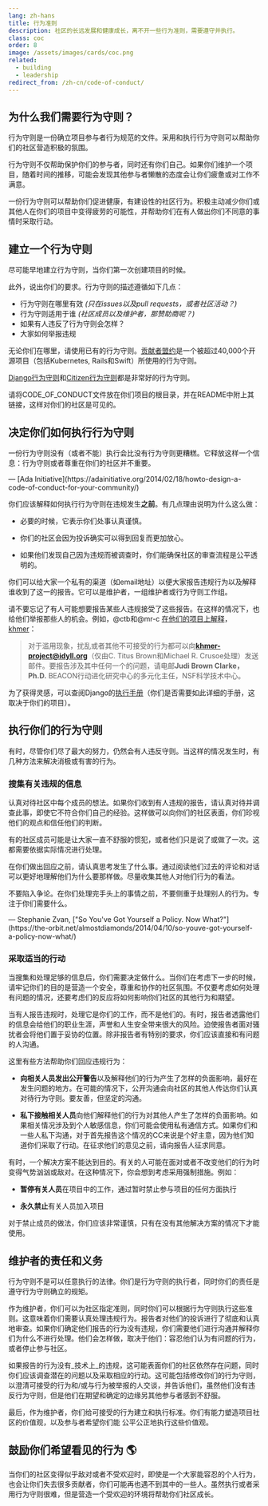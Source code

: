 ```yaml
---
lang: zh-hans
title: 行为准则
description: 社区的长远发展和健康成长，离不开一些行为准则，需要遵守并执行。
class: coc
order: 8
image: /assets/images/cards/coc.png
related:
  - building
  - leadership
redirect_from: /zh-cn/code-of-conduct/
---
```


## 为什么我们需要行为守则？

行为守则是一份确立项目参与者行为规范的文件。采用和执行行为守则可以帮助你们的社区营造积极的氛围。

行为守则不仅帮助保护你们的参与者，同时还有你们自己。如果你们维护一个项目，随着时间的推移，可能会发现其他参与者懒散的态度会让你们疲惫或对工作不满意。

一份行为守则可以帮助你们促进健康，有建设性的社区行为。积极主动减少你们或其他人在你们的项目中变得疲劳的可能性，并帮助你们在有人做出你们不同意的事情时采取行动。

## 建立一个行为守则

尽可能早地建立行为守则，当你们第一次创建项目的时候。

此外，说出你们的要求。行为守则的描述遵循如下几点：

* 行为守则在哪里有效 _(只在issues以及pull requests，或者社区活动？)_
* 行为守则适用于谁 _(社区成员以及维护者，那赞助商呢？)_
* 如果有人违反了行为守则会怎样？
* 大家如何举报违规

无论你们在哪里，请使用已有的行为守则。[贡献者盟约](https://www.contributor-covenant.org/)是一个被超过40,000个开源项目（包括Kubernetes, Rails和Swift）所使用的行为守则。

[Django行为守则](https://www.djangoproject.com/conduct/)和[Citizen行为守则](http://citizencodeofconduct.org/)都是非常好的行为守则。

请将CODE_OF_CONDUCT文件放在你们项目的根目录，并在README中附上其链接，这样对你们的社区是可见的。

## 决定你们如何执行行为守则

<aside markdown="1" class="pquote">
  一份行为守则没有（或者不能）执行会比没有行为守则更糟糕。它释放这样一个信息：行为守则或者尊重在你们的社区并不重要。
  <p markdown="1" class="pquote-credit">
— [Ada Initiative](https://adainitiative.org/2014/02/18/howto-design-a-code-of-conduct-for-your-community/)
  </p>
</aside>

你们应该解释如何执行行为守则在违规发生**之前**。有几点理由说明为什么这么做：

* 必要的时候，它表示你们处事认真谨慎。

* 你们的社区会因为投诉确实可以得到回复而更加放心。

* 如果他们发现自己因为违规而被调查时，你们能确保社区的审查流程是公平透明的。

你们可以给大家一个私有的渠道（如email地址）以便大家报告违规行为以及解释谁收到了这一的报告。它可以是维护者，一组维护者或行为守则工作组。

请不要忘记了有人可能想要报告某些人违规接受了这些报告。在这样的情况下，也给他们举报那些人的机会。例如，@ctb和@mr-c [在他们的项目上解释](https://github.com/dib-lab/khmer/blob/master/CODE_OF_CONDUCT.rst)， [khmer](https://github.com/dib-lab/khmer)：

> 对于滥用现象，扰乱或者其他不可接受的行为都可以向**khmer-project@idyll.org**（仅由C. Titus Brown和Michael R. Crusoe处理）发送邮件。要报告涉及其中任何一个的问题，请电邮**Judi Brown Clarke，Ph.D.** BEACON行动进化研究中心的多元化主任，NSF科学技术中心。

为了获得灵感，可以查阅Django的[执行手册](https://www.djangoproject.com/conduct/enforcement-manual/)（你们是否需要如此详细的手册，这取决于你们的项目）。

## 执行你们的行为守则

有时，尽管你们尽了最大的努力，仍然会有人违反守则。当这样的情况发生时，有几种方法来解决消极或有害的行为。

### 搜集有关违规的信息

认真对待社区中每个成员的想法。如果你们收到有人违规的报告，请认真对待并调查此事，即使它不符合你们自己的经验。这样做可以向你们的社区表面，你们珍视他们的观点和信任他们的判断。

有的社区成员可能是让大家一直不舒服的惯犯，或者他们只是说了或做了一次。这都需要依据实际情况进行处理。

在你们做出回应之前，请认真思考发生了什么事。通过阅读他们过去的评论和对话可以更好地理解他们为什么要那样做。尽量收集其他人对他们行为的看法。

<aside markdown="1" class="pquote">
  不要陷入争论。在你们处理完手头上的事情之前，不要侧重于处理别人的行为。专注于你们需要什么。
  <p markdown="1" class="pquote-credit">
— Stephanie Zvan, ["So You've Got Yourself a Policy. Now What?"](https://the-orbit.net/almostdiamonds/2014/04/10/so-youve-got-yourself-a-policy-now-what/)
  </p>
</aside>

### 采取适当的行动

当搜集和处理足够的信息后，你们需要决定做什么。当你们在考虑下一步的时候，请牢记你们的目的是营造一个安全，尊重和协作的社区氛围。不仅要考虑如何处理有问题的情况，还要考虑们的反应将如何影响你们社区的其他行为和期望。

当有人报告违规时，处理它是你们的工作，而不是他们的。有时，报告者透露他们的信息会给他们的职业生涯，声誉和人生安全带来很大的风险。迫使报告者面对骚扰者会将他们置于妥协的位置。除非报告者有特别的要求，你们应该直接和有问题的人沟通。

这里有些方法帮助你们回应违规行为：

* **向相关人员发出公开警告**以及解释他们的行为产生了怎样的负面影响，最好在发生问题的地方。在可能的情况下，公开沟通会向社区的其他人传达你们认真对待行为守则。要友善，但坚定的沟通。

* **私下接触相关人员**向他们解释他们的行为对其他人产生了怎样的负面影响。如果相关情况涉及到个人敏感信息，你们可能会使用私有通信方式。如果你们和一些人私下沟通，对于首先报告这个情况的CC来说是个好主意，因为他们知道你们采取了行动。在征求他们的意见之前，请向报告人征求同意。

有时，一个解决方案不能达到目的。有关的人可能在面对或者不改变他们的行为时变得气势汹汹或敌对。在这种情况下，你会想到考虑采用强制措施。例如：

* **暂停有关人员**在项目中的工作，通过暂时禁止参与项目的任何方面执行

* **永久禁止**有关人员加入项目

对于禁止成员的做法，你们应该非常谨慎，只有在没有其他解决方案的情况下才能使用。

## 维护者的责任和义务

行为守则不是可以任意执行的法律。你们是行为守则的执行者，同时你们的责任是遵守行为守则确立的规矩。

作为维护者，你们可以为社区指定准则，同时你们可以根据行为守则执行这些准则。这意味着你们需要认真处理违规行为。报告者对他们的投诉进行了彻底和认真地审查。如果你们确定他们报告的行为没有违规，你们需要他们进行沟通并解释你们为什么不进行处理。他们会怎样做，取决于他们：容忍他们认为有问题的行为，或者停止参与社区。

如果报告的行为没有_技术上_的违规，这可能表面你们的社区依然存在问题，同时你们应该调查潜在的问题以及采取相应的行动。这可能包括修改你们的行为守则，以澄清可接受的行为和/或与行为被举报的人交谈，并告诉他们，虽然他们没有违反行为守则，但是他们在期望和确定的边缘另其他参与者感到不舒服。

最后，作为维护者，你们给可接受的行为建立和执行标准。你们有能力塑造项目社区的价值观，以及参与者希望你们能 公平公正地执行这些价值观。

## 鼓励你们希望看见的行为 🌎

当你们的社区变得似乎敌对或者不受欢迎时，即使是一个大家能容忍的个人行为，也会让你们失去很多贡献者，你们可能再也遇不到其中的一些人。虽然执行或者采用行为守则很难，但是营造一个受欢迎的环境将帮助你们社区成长。
